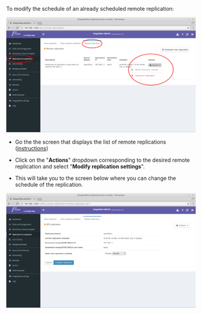 
To modify the schedule of an already scheduled remote replication:

![Modifying the scheduling of a remote replication](../img/modify_remote_replication1.png)

- Go the the screen that displays the list of remote replications ([instructions](view_remote_replications.md))

- Click on the "**Actions**" dropdown corresponding to the desired remote replication and select "**Modify replication settings**".

- This will take you to the screen below where you can change the schedule of the replication. 

![Modifying the scheduling of a remote replication](../img/modify_remote_replication2.png)
